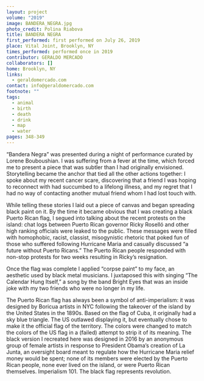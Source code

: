 ```yaml
---
layout: project
volume: "2019"
image: BANDERA_NEGRA.jpg
photo_credit: Polina Riabova
title: BANDERA NEGRA
first_performed: first performed on July 26, 2019
place: Vital Joint, Brooklyn, NY
times_performed: performed once in 2019
contributor: GERALDO MERCADO
collaborators: []
home: Brooklyn, NY
links:
  - geraldomercado.com
contact: info@geraldomercado.com
footnote: ""
tags:
  - animal
  - birth
  - death
  - drink
  - map
  - water
pages: 348-349
---
```


“Bandera Negra” was presented during a night of performance curated by Lorene Bouboushian. I was suffering from a fever at the time, which forced me to present a piece that was subtler than I had originally envisioned. Storytelling became the anchor that tied all the other actions together: I spoke about my recent cancer scare, discovering that a friend I was hoping to reconnect with had succumbed to a lifelong illness, and my regret that I had no way of contacting another mutual friend whom I had lost touch with.

While telling these stories I laid out a piece of canvas and began spreading black paint on it. By the time it became obvious that I was creating a black Puerto Rican flag, I segued into talking about the recent protests on the island: chat logs between Puerto Rican governor Ricky Roselló and other high ranking officials were leaked to the public. These messages were filled with homophobic, racist, classist, misogynistic rhetoric that poked fun of those who suffered following Hurricane Maria and casually discussed “a future without Puerto Ricans.” The Puerto Rican people responded with non-stop protests for two weeks resulting in Ricky’s resignation.

Once the flag was complete I applied “corpse paint” to my face, an aesthetic used by black metal musicians. I juxtaposed this with singing “The Calendar Hung Itself,” a song by the band Bright Eyes that was an inside joke with my two friends who were no longer in my life.

The Puerto Rican flag has always been a symbol of anti-imperialism: it was designed by Boricua artists in NYC following the takeover of the island by the United States in the 1890s. Based on the flag of Cuba, it originally had a sky blue triangle. The US outlawed displaying it, but eventually chose to make it the official flag of the territory. The colors were changed to match the colors of the US flag in a (failed) attempt to strip it of its meaning. The black version I recreated here was designed in 2016 by an anonymous group of female artists in response to President Obama’s creation of La Junta, an oversight board meant to regulate how the Hurricane Maria relief money would be spent; none of its members were elected by the Puerto Rican people, none ever lived on the island, or were Puerto Rican themselves. Imperialism 101. The black flag represents revolution.
